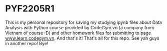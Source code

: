 # PYF2205R1
This is my personal repository for saving my studying ipynb files about Data Analysis with Python course provided by CodeGym.vn (a company from Vietnam of course :D)
and other homework files for submitting to page www.learn.codegym.vn.
And that's it! That's all for this repo. 
See yah guys in another repo! Bye!
